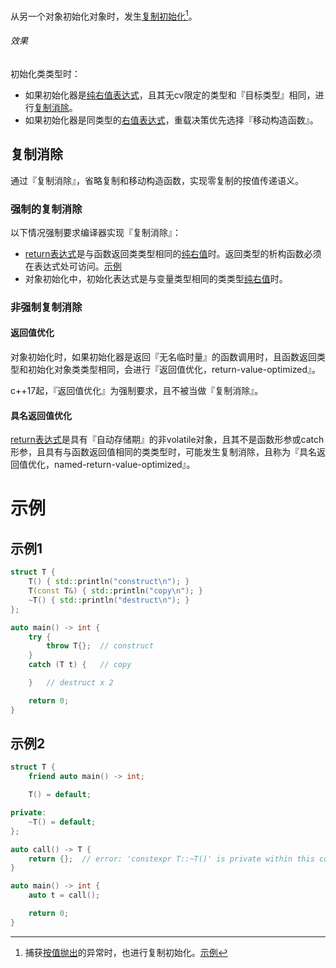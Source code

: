从另一个对象初始化对象时，发生[复制初始化]()[^1]。

###### 效果

初始化类类型时：

* 如果初始化器是[纯右值表达式]()，且其无cv限定的类型和『目标类型』相同，进行[复制消除]()。
* 如果初始化器是同类型的[右值表达式]()，重载决策优先选择『移动构造函数』。

## 复制消除

通过『复制消除』，省略复制和移动构造函数，实现零复制的按值传递语义。

### 强制的复制消除

以下情况强制要求编译器实现『复制消除』：

* [return表达式]()是与函数返回类类型相同的[纯右值]()时。返回类型的析构函数必须在表达式处可访问。[示例](#示例2)
* 对象初始化中，初始化表达式是与变量类型相同的类类型[纯右值]()时。

### 非强制复制消除

#### 返回值优化

对象初始化时，如果初始化器是返回『无名临时量』的函数调用时，且函数返回类型和初始化对象类类型相同，会进行『返回值优化，return-value-optimized』。

c++17起，『返回值优化』为强制要求，且不被当做『复制消除』。

#### 具名返回值优化

[return表达式]()是具有『自动存储期』的非volatile对象，且其不是函数形参或catch形参，且具有与函数返回值相同的类类型时，可能发生复制消除，且称为『具名返回值优化，named-return-value-optimized』。





# 示例

## 示例1

```cpp
struct T {
	T() { std::println("construct\n"); }
	T(const T&) { std::println("copy\n"); }
	~T() { std::println("destruct\n"); }
};

auto main() -> int {
	try {
		throw T{};	// construct
	}
	catch (T t) {	// copy

	}	// destruct x 2

	return 0;
}
```

## 示例2

```cpp
struct T {
    friend auto main() -> int;

    T() = default;

private:
    ~T() = default;
};

auto call() -> T {
    return {};  // error: 'constexpr T::~T()' is private within this context
}

auto main() -> int {
    auto t = call();

    return 0;
}
```





[^1]:捕获[按值抛出]()的异常时，也进行复制初始化。[示例](#示例1)

